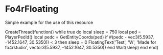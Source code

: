 # Fo4rFloating

Simple example for the use of this resource


CreateThread(function()
    while true do
        local sleep = 750
        local ped = PlayerPedId()
        local pedc = GetEntityCoords(ped)
        if #(pedc - vec3(5.5937, -1452.1647, 30.5350)) < 3 then
            sleep = 0
            FloatingText('Test', 'W', 'Made for fo4rstudio',  vector3(5.5937, -1452.1647, 30.5350))
        end
        Wait(sleep)
    end
end)
